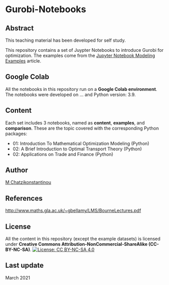 # Gurobi-Notebooks

## Abstract

This teaching material has been developed for self study.

This repository contains a set of Juypter Notebooks to introduce Gurobi for optimization. The examples come from the [Jupyter Notebook Modeling Examples](https://www.gurobi.com/resource/modeling-examples-using-the-gurobi-python-api-in-jupyter-notebook/?utm_source=GEG&utm_medium=EM&utm_campaign=WW_MU_MUI_OR_O_LEA_PR_NO_Q1_FY21_March_JPMEs&utm_term=modeling%20with%20Python&utm_content=C_JPM&mkt_tok=MTgxLVpZUy0wMDUAAAF72hyQxfgiH7nGh0ZKhaSilf8xKvP_-tPmmQPifNsEOhc88hlxcl-leVmrWdxt_axFRYE1L1RXuV2AOPBEavD4zZDk4dZeltr6zagm4Eon2A) article.

## Google Colab

All the notebooks in this repository run on a **Google Colab environment**. The notebooks were developed  on ... and  Python version: 3.9.

## Content

Each set includes 3 notebooks, named as **content**, **examples**, and **comparison**.
These are the topic covered with the corresponding Python packages:

- 01: Introduction To Mathematical Optimization Modeling (Python)
- 02: A Brief Introduction to Optimal Transport Theory (Python)
- 02: Applications on Trade and Finance (Python)

## Author

[M Chatzikonstantinou](atzikonstantinou.netlify.app) 

## References
http://www.maths.gla.ac.uk/~gbellamy/LMS/BourneLectures.pdf


## License 

All the content in this repository (except the example datasets) is licensed under
**Creative Commons Attribution-NonCommercial-ShareAlike (CC-BY-NC-SA)**.
[![License: CC BY-NC-SA 4.0](https://licensebuttons.net/l/by-nc-sa/4.0/80x15.png)](https://creativecommons.org/licenses/by-nc-sa/4.0/)

## Last update

March 2021
